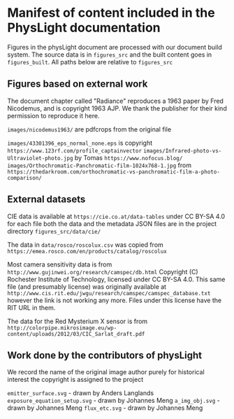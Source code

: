 # Manifest of content included in the PhysLight documentation

Figures in the physLight document are processed with our document
build system. The source data is in `figures_src` and the
built content goes in `figures_built`.
All paths below are relative to `figures_src`

## Figures based on external work

The document chapter called "Radiance" reproduces a 1963 paper by Fred Nicodemus,
and is copyright 1963 AJP.
We thank the publisher for their kind permission to reproduce it here.

`images/nicodemus1963/` are pdfcrops from the original file


`images/43301396_eps_normal_none.eps` is copyright `https://www.123rf.com/profile_captainvector`
`images/Infrared-photo-vs-Ultraviolet-photo.jpg` by Tomas `https://www.nofocus.blog/`
`images/Orthochromatic-Panchromatic-film-1024x768-1.jpg` from `https://thedarkroom.com/orthochromatic-vs-panchromatic-film-a-photo-comparison/`

## External datasets

CIE data is available at `https://cie.co.at/data-tables` under CC BY-SA 4.0
for each file both the data and the metadata JSON files are in the project
directory `figures_src/data/cie/`

The data in `data/rosco/roscolux.csv` was copied from `https://emea.rosco.com/en/products/catalog/roscolux`

Most camera sensitivity data is from `http://www.gujinwei.org/research/camspec/db.html` Copyright (C) Rochester Institute of Technology,
licensed under CC BY-SA 4.0.
This same file (and presumably license) was originally available at `http://www.cis.rit.edu/jwgu/research/camspec/camspec_database.txt`
however the link is not working any more. Files under this license have the RIT URL in them.

The data for the Red Mysterium X sensor is from `http://colorpipe.mikrosimage.eu/wp-content/uploads/2012/03/CIC_Sarlat_draft.pdf`


## Work done by the contributors of physLight

We record the name of the original image author purely for historical interest
the copyright is assigned to the project

`emitter_surface.svg` - drawn by Anders Langlands
`exposure_equation_setup.svg` - drawn by Johannes Meng
`a_img_obj.svg` - drawn by Johannes Meng
`flux_etc.svg` - drawn by Johannes Meng



